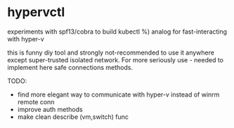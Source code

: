 # hypervctl
experiments with spf13/cobra to build kubectl %) analog for fast-interacting with hyper-v 

this is funny diy tool and strongly not-recommended to use it anywhere except super-trusted isolated network. 
For more seriously use - needed to implement here safe connections methods.


TODO:
- find more elegant way to communicate with hyper-v instead of winrm remote conn
- improve auth methods
- make clean describe (vm,switch) func
